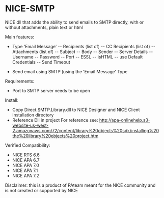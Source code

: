 # NICE-SMTP
NICE dll that adds the ability to send emails to SMTP directly, with or without attachments, plain text or html

Main features:

- Type 'Email Message' 
-- Recipients (list of)
-- CC Recipients (list of)
-- Attachments (list of)
-- Subject
-- Body
-- Sender
-- Server Details
-- Username
-- Password
-- Port
-- ESSL
-- isHTML
-- use Default Credentials
-- Send Timeout

- Send email using SMTP (using the 'Email Message' Type

Requirements:
- Port to SMTP server needs to be open

Install:
- Copy Direct.SMTP.Library.dll to NICE Designer and NICE Client installation directory
- Reference Dll in project
For reference see: 
http://apa-onlinehelp.s3-website-us-west-2.amazonaws.com/72/content/library%20objects%20sdk/installing%20the%20library%20objects%20project.htm

Verified Compatibility:

- NICE RTS 6.6
- NICE APA 6.7
- NICE APA 7.0
- NICE APA 7.1
- NICE APA 7.2


Disclaimer: this is a product of PAteam meant for the NICE community and is not created or supported by NICE